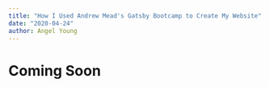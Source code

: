 ```yaml
---
title: "How I Used Andrew Mead's Gatsby Bootcamp to Create My Website"
date: "2020-04-24"
author: Angel Young
---
```


<h1>Coming Soon</h1>